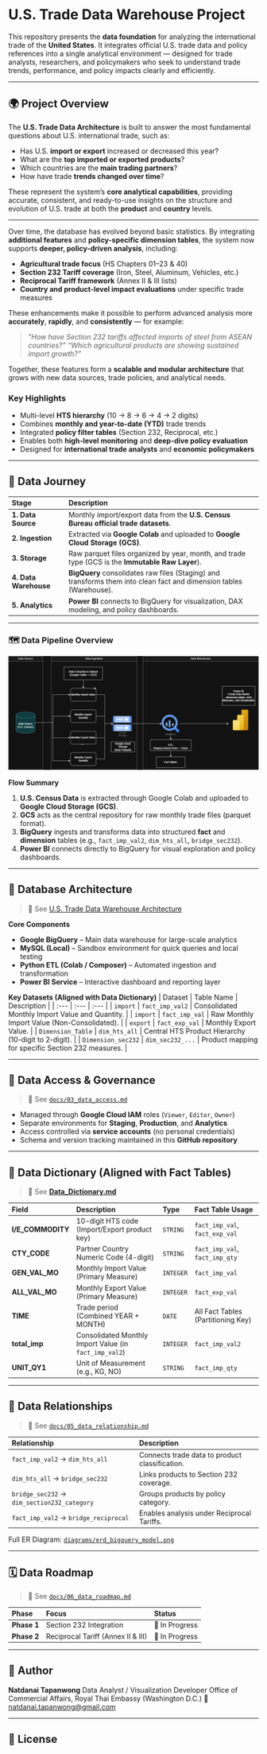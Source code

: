 # U.S. Trade Data Warehouse Project

This repository presents the **data foundation** for analyzing the international trade of the **United States**.
It integrates official U.S. trade data and policy references into a single analytical environment — designed for trade analysts, researchers, and policymakers who seek to understand trade trends, performance, and policy impacts clearly and efficiently.

-----

## 🌍 Project Overview

The **U.S. Trade Data Architecture** is built to answer the most fundamental questions about U.S. international trade, such as:

  - Has U.S. **import or export** increased or decreased this year?
  - What are the **top imported or exported products**?
  - Which countries are the **main trading partners**?
  - How have trade **trends changed over time**?

These represent the system’s **core analytical capabilities**, providing accurate, consistent, and ready-to-use insights on the structure and evolution of U.S. trade at both the **product** and **country** levels.

-----

Over time, the database has evolved beyond basic statistics.
By integrating **additional features** and **policy-specific dimension tables**, the system now supports **deeper, policy-driven analysis**, including:

  - **Agricultural trade focus** (HS Chapters 01–23 & 40)
  - **Section 232 Tariff coverage** (Iron, Steel, Aluminum, Vehicles, etc.)
  - **Reciprocal Tariff framework** (Annex II & III lists)
  - **Country and product-level impact evaluations** under specific trade measures

These enhancements make it possible to perform advanced analysis more **accurately**, **rapidly**, and **consistently** — for example:

> *"How have Section 232 tariffs affected imports of steel from ASEAN countries?”*
> *“Which agricultural products are showing sustained import growth?”*

Together, these features form a **scalable and modular architecture** that grows with new data sources, trade policies, and analytical needs.

### Key Highlights

  - Multi-level **HTS hierarchy** (10 → 8 → 6 → 4 → 2 digits)
  - Combines **monthly and year-to-date (YTD)** trade trends
  - Integrated **policy filter tables** (Section 232, Reciprocal, etc.)
  - Enables both **high-level monitoring** and **deep-dive policy evaluation**
  - Designed for **international trade analysts** and **economic policymakers**

-----

## 🧭 Data Journey

| Stage | Description |
| :--- | :--- |
| **1. Data Source** | Monthly import/export data from the **U.S. Census Bureau official trade datasets**. |
| **2. Ingestion** | Extracted via **Google Colab** and uploaded to **Google Cloud Storage (GCS)**. |
| **3. Storage** | Raw parquet files organized by year, month, and trade type (GCS is the **Immutable Raw Layer**). |
| **4. Data Warehouse** | **BigQuery** consolidates raw files (Staging) and transforms them into clean fact and dimension tables (Warehouse). |
| **5. Analytics** | **Power BI** connects to BigQuery for visualization, DAX modeling, and policy dashboards. |

-----

### 🗺️ Data Pipeline Overview
![Data Pipeline Diagram](Diagrams/Data%20pipeline%20Diagram.drawio.png)

**Flow Summary**

1.  **U.S. Census Data** is extracted through Google Colab and uploaded to **Google Cloud Storage (GCS)**.
2.  **GCS** acts as the central repository for raw monthly trade files (parquet format).
3.  **BigQuery** ingests and transforms data into structured **fact** and **dimension** tables (e.g., `fact_imp_val2`, `dim_hts_all`, `bridge_sec232`).
4.  **Power BI** connects directly to BigQuery for visual exploration and policy dashboards.

-----

## 🧱 Database Architecture

> 🔗 See [U.S. Trade Data Warehouse Architecture](https://github.com/Natdanait/U.S.-Trade-DataWareHouse-Project/blob/670d17acf65b32cbda59fa8543033871b20e5950/DataWarehouse_Architecture.md)


**Core Components**

  - **Google BigQuery** – Main data warehouse for large-scale analytics
  - **MySQL (Local)** – Sandbox environment for quick queries and local testing
  - **Python ETL (Colab / Composer)** – Automated ingestion and transformation
  - **Power BI Service** – Interactive dashboard and reporting layer

**Key Datasets (Aligned with Data Dictionary)**
| Dataset | Table Name | Description |
| :--- | :--- | :--- |
| `import` | `fact_imp_val2` | Consolidated Monthly Import Value and Quantity. |
| `import` | `fact_imp_val` | Raw Monthly Import Value (Non-Consolidated). |
| `export` | `fact_exp_val` | Monthly Export Value. |
| `Dimension_Table` | `dim_hts_all` | Central HTS Product Hierarchy (10-digit to 2-digit). |
| `Dimension_sec232` | `dim_sec232_...` | Product mapping for specific Section 232 measures. |

-----

## 🔐 Data Access & Governance

> 🔗 See [`docs/03_data_access.md`](https://www.google.com/search?q=docs/03_data_access.md)

  - Managed through **Google Cloud IAM** roles (`Viewer`, `Editor`, `Owner`)
  - Separate environments for **Staging**, **Production**, and **Analytics**
  - Access controlled via **service accounts** (no personal credentials)
  - Schema and version tracking maintained in this **GitHub repository**

-----

## 🧾 Data Dictionary (Aligned with Fact Tables)

> 🔗 See [**Data\_Dictionary.md**](Data_Dictionary.md)

| Field | Description | Type | Fact Table Usage |
| :--- | :--- | :--- | :--- |
| **I/E\_COMMODITY** | 10-digit HTS code (Import/Export product key) | `STRING` | `fact_imp_val`, `fact_exp_val` |
| **CTY\_CODE** | Partner Country Numeric Code (4-digit) | `STRING` | `fact_imp_val`, `fact_imp_qty` |
| **GEN\_VAL\_MO** | Monthly Import Value (Primary Measure) | `INTEGER` | `fact_imp_val` |
| **ALL\_VAL\_MO** | Monthly Export Value (Primary Measure) | `INTEGER` | `fact_exp_val` |
| **TIME** | Trade period (Combined YEAR + MONTH) | `DATE` | All Fact Tables (Partitioning Key) |
| **total\_imp** | Consolidated Monthly Import Value (in `fact_imp_val2`) | `INTEGER` | `fact_imp_val2` |
| **UNIT\_QY1** | Unit of Measurement (e.g., KG, NO) | `STRING` | `fact_imp_qty` |

-----

## 🔗 Data Relationships

> 🔗 See [`docs/05_data_relationship.md`](https://www.google.com/search?q=docs/05_data_relationship.md)

| Relationship | Description |
| :--- | :--- |
| `fact_imp_val2` → `dim_hts_all` | Connects trade data to product classification. |
| `dim_hts_all` → `bridge_sec232` | Links products to Section 232 coverage. |
| `bridge_sec232` → `dim_section232_category` | Groups products by policy category. |
| `fact_imp_val2` → `bridge_reciprocal` | Enables analysis under Reciprocal Tariffs. |

Full ER Diagram: [`diagrams/erd_bigquery_model.png`](https://www.google.com/search?q=diagrams/erd_bigquery_model.png)

-----

## 🗓 Data Roadmap

> 🔗 See [`docs/06_data_roadmap.md`](https://www.google.com/search?q=docs/06_data_roadmap.md)

| Phase | Focus | Status |
| :--- | :--- | :--- |
| **Phase 1** | Section 232 Integration | 🔄 In Progress |
| **Phase 2** | Reciprocal Tariff (Annex II & III) | 🔄 In Progress |

-----

## 👤 Author

**Natdanai Tapanwong**
Data Analyst / Visualization Developer
Office of Commercial Affairs, Royal Thai Embassy (Washington D.C.)
📧 natdanai.tapanwong@gmail.com

-----

## 🪪 License
